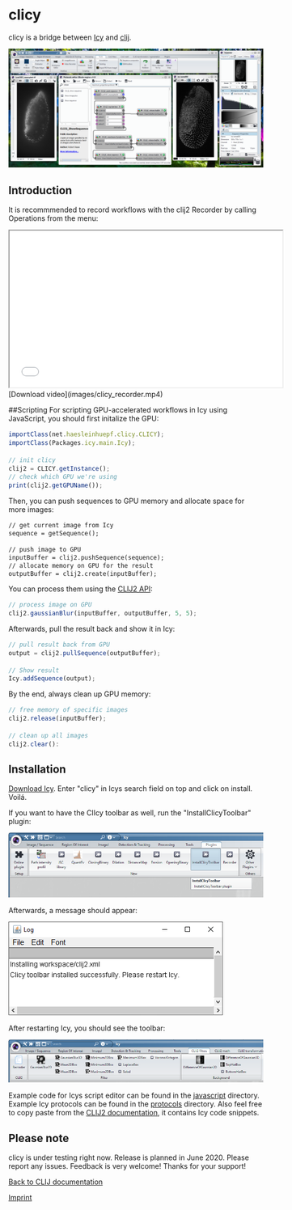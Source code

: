 # clicy
 
clicy is a bridge between [Icy](http://icy.bioimageanalysis.org/) and [clij](https://clij.github.io/).

![Image](images/clicy-screenshot.png)

## Introduction
It is recommmended to record workflows with the clij2 Recorder by calling Operations from the menu:
<iframe src="images/clicy_recorder.mp4" width="540" height="310"></iframe>
[Download video](images/clicy_recorder.mp4)

##Scripting
For scripting GPU-accelerated workflows in Icy using JavaScript, you should first initalize the GPU: 

```javascript
importClass(net.haesleinhuepf.clicy.CLICY);
importClass(Packages.icy.main.Icy);

// init clicy
clij2 = CLICY.getInstance();
// check which GPU we're using
print(clij2.getGPUName());
```

Then, you can push sequences to GPU memory and allocate space for more images:
```
// get current image from Icy
sequence = getSequence();

// push image to GPU
inputBuffer = clij2.pushSequence(sequence);
// allocate memory on GPU for the result
outputBuffer = clij2.create(inputBuffer);
```

You can process them using the [CLIJ2 API](https://clij.github.io/clij2-docs/reference):
```javascript
// process image on GPU
clij2.gaussianBlur(inputBuffer, outputBuffer, 5, 5);
```

Afterwards, pull the result back and show it in Icy:
```javascript
// pull result back from GPU
output = clij2.pullSequence(outputBuffer);

// Show result
Icy.addSequence(output);
```

By the end, always clean up GPU memory:
```javascript
// free memory of specific images
clij2.release(inputBuffer);

// clean up all images
clij2.clear():
```
 

## Installation
[Download Icy](http://icy.bioimageanalysis.org/download/). Enter "clicy" in Icys search field on top and click on install. Voilá. 

If you want to have the ClIcy toolbar as well, run the "InstallClicyToolbar" plugin:

![Image](images/install_toolbar.png)

Afterwards, a message should appear:

![Image](images/install_toolbar2.png)

After restarting Icy, you should see the toolbar:

![Image](images/install_toolbar3.png)


Example code for Icys script editor can be found in the [javascript](https://github.com/clij/clicy/tree/master/src/main/javascript) directory. 
Example Icy protocols can be found in the [protocols](https://github.com/clij/clicy/tree/master/src/main/protocols) directory. 
Also feel free to copy paste from the [CLIJ2 documentation](https://github.com/clij/clij2-docs/reference), it contains Icy code snippets.

## Please note
clicy is under testing right now. Release is planned in June 2020. Please report any issues. Feedback is very welcome!
Thanks for your support!

[Back to CLIJ documentation](https://clij.github.io/)

[Imprint](https://clij.github.io/imprint)
